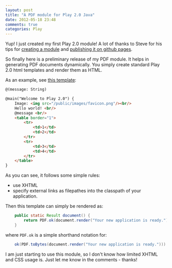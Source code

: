 ```yaml
---
layout: post
title: "A PDF module for Play 2.0 Java"
date: 2012-05-18 23:48
comments: true
categories: Play 
---
```

Yup! I just created my first Play 2.0 module!
A lot of thanks to Steve for his tips for [creating a module](http://www.objectify.be/wordpress/?p=363) 
and [publishing it on github pages](http://www.objectify.be/wordpress/?p=410).

So finally here is a preliminary release of my PDF module.
It helps in generating PDF documents dynamically.
You simply create standard Play 2.0 html templates and render them as HTML.

<!-- more -->

As an example, see [this template](https://github.com/joergviola/play20-pdf/blob/master/samples/pdf-sample/app/views/document.scala.html):
``` html document.scala.html
@(message: String)

@main("Welcome to Play 2.0") {
    Image: <img src="/public/images/favicon.png"/><br/>
    Hello world! <br/>
    @message <br/>
	<table border="1">
		<tr>
			<td>1</td>
			<td>2</td>
		</tr>
		<tr>
			<td>3</td>
			<td>4</td>
		</tr>
	</table>
}
```
As you can see, it follows some simple rules:

* use XHTML
* specify external links as filepathes into the classpath of your application.

Then this template can simply be rendered as:
``` java
	public static Result document() {
		return PDF.ok(document.render("Your new application is ready."));
	}
```  
where ```PDF.ok``` is a simple shorthand notation for:
``` java
	ok(PDF.toBytes(document.render("Your new application is ready."))).as("application/pdf")
```
I am just starting to use this module, so I don't know how limited XHTML and CSS usage is.
Just let me know in the comments - thanks!